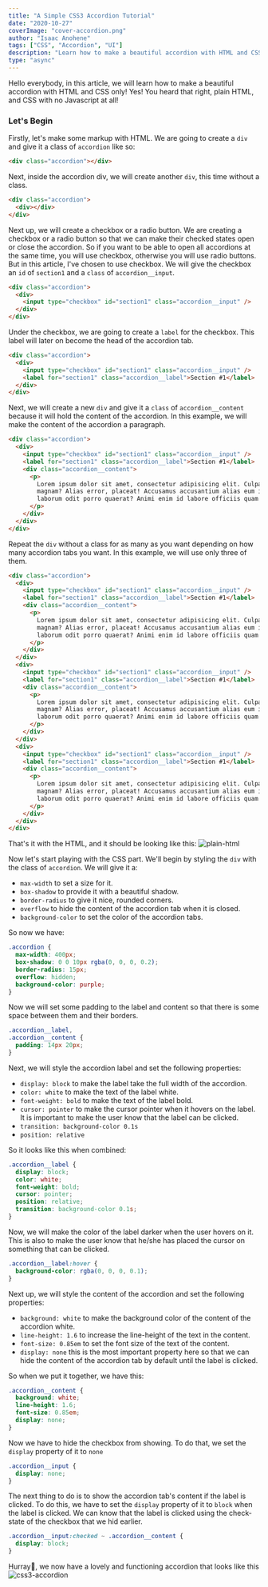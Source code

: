 ```yaml
---
title: "A Simple CSS3 Accordion Tutorial"
date: "2020-10-27"
coverImage: "cover-accordion.png"
author: "Isaac Anohene"
tags: ["CSS", "Accordion", "UI"]
description: "Learn how to make a beautiful accordion with HTML and CSS only"
type: "async"
---
```


Hello everybody, in this article, we will learn how to make a beautiful accordion with HTML and CSS only! Yes! You heard that right, plain HTML, and CSS with no Javascript at all!

### Let's Begin

Firstly, let's make some markup with HTML. We are going to create a `div` and give it a class of `accordion` like so:

```html
<div class="accordion"></div>
```

Next, inside the accordion div, we will create another `div`, this time without a class.

```html
<div class="accordion">
  <div></div>
</div>
```

Next up, we will create a checkbox or a radio button. We are creating a checkbox or a radio button so that we can make their checked states open or close the accordion. So if you want to be able to open all accordions at the same time, you will use checkbox, otherwise you will use radio buttons. But in this article, I've chosen to use checkbox.
We will give the checkbox an `id` of `section1` and a `class` of `accordion__input`.

```html
<div class="accordion">
  <div>
    <input type="checkbox" id="section1" class="accordion__input" />
  </div>
</div>
```

Under the checkbox, we are going to create a `label` for the checkbox. This label will later on become the head of the accordion tab.

```html
<div class="accordion">
  <div>
    <input type="checkbox" id="section1" class="accordion__input" />
    <label for="section1" class="accordion__label">Section #1</label>
  </div>
</div>
```

Next, we will create a new `div` and give it a `class` of `accordion__content` because it will hold the content of the accordion. In this example, we will make the content of the accordion a paragraph.

```html
<div class="accordion">
  <div>
    <input type="checkbox" id="section1" class="accordion__input" />
    <label for="section1" class="accordion__label">Section #1</label>
    <div class="accordion__content">
      <p>
        Lorem ipsum dolor sit amet, consectetur adipisicing elit. Culpa, earum,
        magnam? Alias error, placeat! Accusamus accusantium alias eum iure
        laborum odit porro quaerat? Animi enim id labore officiis quam sint.
      </p>
    </div>
  </div>
</div>
```

Repeat the `div` without a class for as many as you want depending on how many accordion tabs you want. In this example, we will use only three of them.

```html
<div class="accordion">
  <div>
    <input type="checkbox" id="section1" class="accordion__input" />
    <label for="section1" class="accordion__label">Section #1</label>
    <div class="accordion__content">
      <p>
        Lorem ipsum dolor sit amet, consectetur adipisicing elit. Culpa, earum,
        magnam? Alias error, placeat! Accusamus accusantium alias eum iure
        laborum odit porro quaerat? Animi enim id labore officiis quam sint.
      </p>
    </div>
  </div>
  <div>
    <input type="checkbox" id="section1" class="accordion__input" />
    <label for="section1" class="accordion__label">Section #1</label>
    <div class="accordion__content">
      <p>
        Lorem ipsum dolor sit amet, consectetur adipisicing elit. Culpa, earum,
        magnam? Alias error, placeat! Accusamus accusantium alias eum iure
        laborum odit porro quaerat? Animi enim id labore officiis quam sint.
      </p>
    </div>
  </div>
  <div>
    <input type="checkbox" id="section1" class="accordion__input" />
    <label for="section1" class="accordion__label">Section #1</label>
    <div class="accordion__content">
      <p>
        Lorem ipsum dolor sit amet, consectetur adipisicing elit. Culpa, earum,
        magnam? Alias error, placeat! Accusamus accusantium alias eum iure
        laborum odit porro quaerat? Animi enim id labore officiis quam sint.
      </p>
    </div>
  </div>
</div>
```

That's it with the HTML, and it should be looking like this:
![plain-html](plain-html.png)

Now let's start playing with the CSS part.
We'll begin by styling the `div` with the class of `accordion`.
We will give it a:

- `max-width` to set a size for it.
- `box-shadow` to provide it with a beautiful shadow.
- `border-radius` to give it nice, rounded corners.
- `overflow` to hide the content of the accordion tab when it is closed.
- `background-color` to set the color of the accordion tabs.

So now we have:

```css
.accordion {
  max-width: 400px;
  box-shadow: 0 0 10px rgba(0, 0, 0, 0.2);
  border-radius: 15px;
  overflow: hidden;
  background-color: purple;
}
```

Now we will set some padding to the label and content so that there is some space between them and their borders.

```css
.accordion__label,
.accordion__content {
  padding: 14px 20px;
}
```

Next, we will style the accordion label and set the following properties:

- `display: block` to make the label take the full width of the accordion.
- `color: white` to make the text of the label white.
- `font-weight: bold` to make the text of the label bold.
- `cursor: pointer` to make the cursor pointer when it hovers on the label. It is important to make the user know that the label can be clicked.
- `transition: background-color 0.1s`
- `position: relative`

So it looks like this when combined:

```css
.accordion__label {
  display: block;
  color: white;
  font-weight: bold;
  cursor: pointer;
  position: relative;
  transition: background-color 0.1s;
}
```

Now, we will make the color of the label darker when the user hovers on it. This is also to make the user know that he/she has placed the cursor on something that can be clicked.

```css
.accordion__label:hover {
  background-color: rgba(0, 0, 0, 0.1);
}
```

Next up, we will style the content of the accordion and set the following properties:

- `background: white` to make the background color of the content of the accordion white.
- `line-height: 1.6` to increase the line-height of the text in the content.
- `font-size: 0.85em` to set the font size of the text of the content.
- `display: none` this is the most important property here so that we can hide the content of the accordion tab by default until the label is clicked.

So when we put it together, we have this:

```css
.accordion__content {
  background: white;
  line-height: 1.6;
  font-size: 0.85em;
  display: none;
}
```

Now we have to hide the checkbox from showing. To do that, we set the `display` property of it to `none`

```css
.accordion__input {
  display: none;
}
```

The next thing to do is to show the accordion tab's content if the label is clicked. To do this, we have to set the `display` property of it to `block` when the label is clicked. We can know that the label is clicked using the check-state of the checkbox that we hid earlier.

```css
.accordion__input:checked ~ .accordion__content {
  display: block;
}
```

Hurray🎉, we now have a lovely and functioning accordion that looks like this
![css3-accordion](css3-accordion.png)
